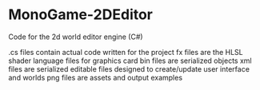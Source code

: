 # MonoGame-2DEditor
Code for the 2d world editor engine (C#)


.cs files contain actual code written for the project
fx files are the HLSL shader language files for graphics card
bin files are serialized objects
xml files are serialized editable files designed to create/update user interface and worlds
png files are assets and output examples

